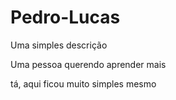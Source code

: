 # Pedro-Lucas
Uma simples descrição

<p>Uma pessoa querendo aprender mais</p>
<p>tá, aqui ficou muito simples mesmo</p>
